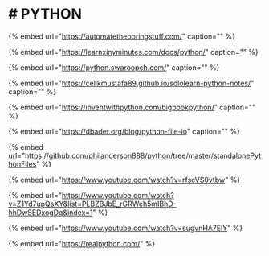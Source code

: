 # \# PYTHON

{% embed url="https://automatetheboringstuff.com/" caption="" %}

{% embed url="https://learnxinyminutes.com/docs/python/" caption="" %}

{% embed url="https://python.swaroopch.com/" caption="" %}

{% embed url="https://celikmustafa89.github.io/sololearn-python-notes/" caption="" %}

{% embed url="https://inventwithpython.com/bigbookpython/" caption="" %}

{% embed url="https://dbader.org/blog/python-file-io" caption="" %}

{% embed url="https://github.com/philanderson888/python/tree/master/standalonePythonFiles" %}

{% embed url="https://www.youtube.com/watch?v=rfscVS0vtbw" %}

{% embed url="https://www.youtube.com/watch?v=Z1Yd7upQsXY&list=PLBZBJbE_rGRWeh5mIBhD-hhDwSEDxogDg&index=1" %}

{% embed url="https://www.youtube.com/watch?v=sugvnHA7ElY" %}

{% embed url="https://realpython.com/" %}
